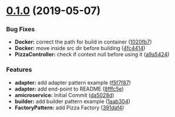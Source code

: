 # [0.1.0](https://github.com/ammarnajjar/amicroservice/compare/da5028d...v0.1.0) (2019-05-07)

### Bug Fixes

- **Docker:** correct the path for build in container ([1020fb7](https://github.com/ammarnajjar/amicroservice/commit/1020fb7))
- **Docker:** move inside src dir before building ([4fc4414](https://github.com/ammarnajjar/amicroservice/commit/4fc4414))
- **PizzaController:** check if context null before using it ([a9a5424](https://github.com/ammarnajjar/amicroservice/commit/a9a5424))

### Features

- **adapter:** add adapter pattern example ([f5f7f87](https://github.com/ammarnajjar/amicroservice/commit/f5f7f87))
- **adapter:** add end-point to README ([8fffc5e](https://github.com/ammarnajjar/amicroservice/commit/8fffc5e))
- **amicroservice:** Initial Commit ([da5028d](https://github.com/ammarnajjar/amicroservice/commit/da5028d))
- **builder:** add builder pattern example ([1aab304](https://github.com/ammarnajjar/amicroservice/commit/1aab304))
- **FactoryPattern:** add Pizza Factory ([391daf4](https://github.com/ammarnajjar/amicroservice/commit/391daf4))
